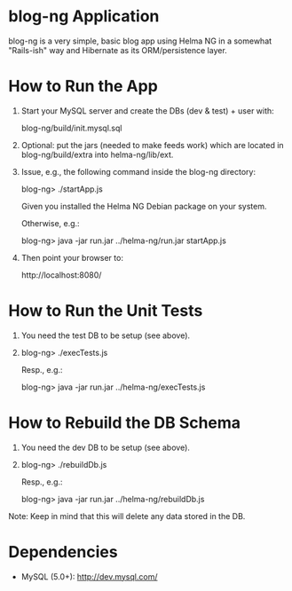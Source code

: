 blog-ng Application
===================

blog-ng is a very simple, basic blog app using Helma NG in a somewhat
"Rails-ish" way and Hibernate as its ORM/persistence layer.


How to Run the App
==================

1. Start your MySQL server and create the DBs (dev & test) + user with:

   blog-ng/build/init.mysql.sql

2. Optional: put the jars (needed to make feeds work) which are located in
   blog-ng/build/extra into helma-ng/lib/ext.

3. Issue, e.g., the following command inside the blog-ng directory:

   blog-ng> ./startApp.js

   Given you installed the Helma NG Debian package on your system.

   Otherwise, e.g.:

   blog-ng> java -jar run.jar ../helma-ng/run.jar startApp.js

4. Then point your browser to:

   http://localhost:8080/


How to Run the Unit Tests
=========================

1. You need the test DB to be setup (see above).

2. blog-ng> ./execTests.js

   Resp., e.g.:

   blog-ng> java -jar run.jar ../helma-ng/execTests.js


How to Rebuild the DB Schema
============================

1. You need the dev DB to be setup (see above).

2. blog-ng> ./rebuildDb.js

   Resp., e.g.:

   blog-ng> java -jar run.jar ../helma-ng/rebuildDb.js

Note: Keep in mind that this will delete any data stored in the DB.


Dependencies
============

* MySQL (5.0+): http://dev.mysql.com/